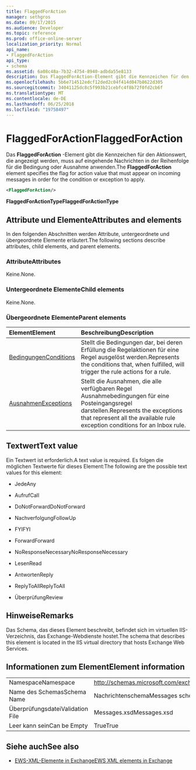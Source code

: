 ```yaml
---
title: FlaggedForAction
manager: sethgros
ms.date: 09/17/2015
ms.audience: Developer
ms.topic: reference
ms.prod: office-online-server
localization_priority: Normal
api_name:
- FlaggedForAction
api_type:
- schema
ms.assetid: 6a08c48a-7b32-4754-8940-adbda55e8133
description: Das FlaggedForAction-Element gibt die Kennzeichen für den Aktionswert, die angezeigt werden, muss auf eingehende Nachrichten in der Reihenfolge für die Bedingung oder Ausnahme anwenden.
ms.openlocfilehash: 5b6e714512edcf12ded2c04f414d047b8622d305
ms.sourcegitcommit: 34041125dc8c5f993b21cebfc4f8b72f0fd2cb6f
ms.translationtype: MT
ms.contentlocale: de-DE
ms.lasthandoff: 06/25/2018
ms.locfileid: "19758497"
---
```

# <a name="flaggedforaction"></a><span data-ttu-id="2c679-103">FlaggedForAction</span><span class="sxs-lookup"><span data-stu-id="2c679-103">FlaggedForAction</span></span>

<span data-ttu-id="2c679-104">Das **FlaggedForAction** -Element gibt die Kennzeichen für den Aktionswert, die angezeigt werden, muss auf eingehende Nachrichten in der Reihenfolge für die Bedingung oder Ausnahme anwenden.</span><span class="sxs-lookup"><span data-stu-id="2c679-104">The **FlaggedForAction** element specifies the flag for action value that must appear on incoming messages in order for the condition or exception to apply.</span></span> 
  
```XML
<FlaggedForAction/>
```

 <span data-ttu-id="2c679-105">**FlaggedForActionType**</span><span class="sxs-lookup"><span data-stu-id="2c679-105">**FlaggedForActionType**</span></span>
## <a name="attributes-and-elements"></a><span data-ttu-id="2c679-106">Attribute und Elemente</span><span class="sxs-lookup"><span data-stu-id="2c679-106">Attributes and elements</span></span>

<span data-ttu-id="2c679-107">In den folgenden Abschnitten werden Attribute, untergeordnete und übergeordnete Elemente erläutert.</span><span class="sxs-lookup"><span data-stu-id="2c679-107">The following sections describe attributes, child elements, and parent elements.</span></span>
  
### <a name="attributes"></a><span data-ttu-id="2c679-108">Attribute</span><span class="sxs-lookup"><span data-stu-id="2c679-108">Attributes</span></span>

<span data-ttu-id="2c679-109">Keine.</span><span class="sxs-lookup"><span data-stu-id="2c679-109">None.</span></span>
  
### <a name="child-elements"></a><span data-ttu-id="2c679-110">Untergeordnete Elemente</span><span class="sxs-lookup"><span data-stu-id="2c679-110">Child elements</span></span>

<span data-ttu-id="2c679-111">Keine.</span><span class="sxs-lookup"><span data-stu-id="2c679-111">None.</span></span>
  
### <a name="parent-elements"></a><span data-ttu-id="2c679-112">Übergeordnete Elemente</span><span class="sxs-lookup"><span data-stu-id="2c679-112">Parent elements</span></span>

|<span data-ttu-id="2c679-113">**Element**</span><span class="sxs-lookup"><span data-stu-id="2c679-113">**Element**</span></span>|<span data-ttu-id="2c679-114">**Beschreibung**</span><span class="sxs-lookup"><span data-stu-id="2c679-114">**Description**</span></span>|
|:-----|:-----|
|[<span data-ttu-id="2c679-115">Bedingungen</span><span class="sxs-lookup"><span data-stu-id="2c679-115">Conditions</span></span>](conditions.md) <br/> |<span data-ttu-id="2c679-116">Stellt die Bedingungen dar, bei deren Erfüllung die Regelaktionen für eine Regel ausgelöst werden.</span><span class="sxs-lookup"><span data-stu-id="2c679-116">Represents the conditions that, when fulfilled, will trigger the rule actions for a rule.</span></span>  <br/> |
|[<span data-ttu-id="2c679-117">Ausnahmen</span><span class="sxs-lookup"><span data-stu-id="2c679-117">Exceptions</span></span>](exceptions.md) <br/> |<span data-ttu-id="2c679-118">Stellt die Ausnahmen, die alle verfügbaren Regel Ausnahmebedingungen für eine Posteingangsregel darstellen.</span><span class="sxs-lookup"><span data-stu-id="2c679-118">Represents the exceptions that represent all the available rule exception conditions for an Inbox rule.</span></span>  <br/> |
   
## <a name="text-value"></a><span data-ttu-id="2c679-119">Textwert</span><span class="sxs-lookup"><span data-stu-id="2c679-119">Text value</span></span>

<span data-ttu-id="2c679-120">Ein Textwert ist erforderlich.</span><span class="sxs-lookup"><span data-stu-id="2c679-120">A text value is required.</span></span> <span data-ttu-id="2c679-121">Es folgen die möglichen Textwerte für dieses Element:</span><span class="sxs-lookup"><span data-stu-id="2c679-121">The following are the possible text values for this element:</span></span>
  
- <span data-ttu-id="2c679-122">Jede</span><span class="sxs-lookup"><span data-stu-id="2c679-122">Any</span></span>
    
- <span data-ttu-id="2c679-123">Aufruf</span><span class="sxs-lookup"><span data-stu-id="2c679-123">Call</span></span>
    
- <span data-ttu-id="2c679-124">DoNotForward</span><span class="sxs-lookup"><span data-stu-id="2c679-124">DoNotForward</span></span>
    
- <span data-ttu-id="2c679-125">Nachverfolgung</span><span class="sxs-lookup"><span data-stu-id="2c679-125">FollowUp</span></span>
    
- <span data-ttu-id="2c679-126">FYI</span><span class="sxs-lookup"><span data-stu-id="2c679-126">FYI</span></span>
    
- <span data-ttu-id="2c679-127">Forward</span><span class="sxs-lookup"><span data-stu-id="2c679-127">Forward</span></span>
    
- <span data-ttu-id="2c679-128">NoResponseNecessary</span><span class="sxs-lookup"><span data-stu-id="2c679-128">NoResponseNecessary</span></span>
    
- <span data-ttu-id="2c679-129">Lesen</span><span class="sxs-lookup"><span data-stu-id="2c679-129">Read</span></span>
    
- <span data-ttu-id="2c679-130">Antworten</span><span class="sxs-lookup"><span data-stu-id="2c679-130">Reply</span></span>
    
- <span data-ttu-id="2c679-131">ReplyToAll</span><span class="sxs-lookup"><span data-stu-id="2c679-131">ReplyToAll</span></span>
    
- <span data-ttu-id="2c679-132">Überprüfung</span><span class="sxs-lookup"><span data-stu-id="2c679-132">Review</span></span>
    
## <a name="remarks"></a><span data-ttu-id="2c679-133">Hinweise</span><span class="sxs-lookup"><span data-stu-id="2c679-133">Remarks</span></span>

<span data-ttu-id="2c679-134">Das Schema, das dieses Element beschreibt, befindet sich im virtuellen IIS-Verzeichnis, das Exchange-Webdienste hostet.</span><span class="sxs-lookup"><span data-stu-id="2c679-134">The schema that describes this element is located in the IIS virtual directory that hosts Exchange Web Services.</span></span>
  
## <a name="element-information"></a><span data-ttu-id="2c679-135">Informationen zum Element</span><span class="sxs-lookup"><span data-stu-id="2c679-135">Element information</span></span>

|||
|:-----|:-----|
|<span data-ttu-id="2c679-136">Namespace</span><span class="sxs-lookup"><span data-stu-id="2c679-136">Namespace</span></span>  <br/> |http://schemas.microsoft.com/exchange/services/2006/messages  <br/> |
|<span data-ttu-id="2c679-137">Name des Schemas</span><span class="sxs-lookup"><span data-stu-id="2c679-137">Schema Name</span></span>  <br/> |<span data-ttu-id="2c679-138">Nachrichtenschema</span><span class="sxs-lookup"><span data-stu-id="2c679-138">Messages schema</span></span>  <br/> |
|<span data-ttu-id="2c679-139">Überprüfungsdatei</span><span class="sxs-lookup"><span data-stu-id="2c679-139">Validation File</span></span>  <br/> |<span data-ttu-id="2c679-140">Messages.xsd</span><span class="sxs-lookup"><span data-stu-id="2c679-140">Messages.xsd</span></span>  <br/> |
|<span data-ttu-id="2c679-141">Leer kann sein</span><span class="sxs-lookup"><span data-stu-id="2c679-141">Can be Empty</span></span>  <br/> |<span data-ttu-id="2c679-142">True</span><span class="sxs-lookup"><span data-stu-id="2c679-142">True</span></span>  <br/> |
   
## <a name="see-also"></a><span data-ttu-id="2c679-143">Siehe auch</span><span class="sxs-lookup"><span data-stu-id="2c679-143">See also</span></span>



- [<span data-ttu-id="2c679-144">EWS-XML-Elemente in Exchange</span><span class="sxs-lookup"><span data-stu-id="2c679-144">EWS XML elements in Exchange</span></span>](ews-xml-elements-in-exchange.md)

